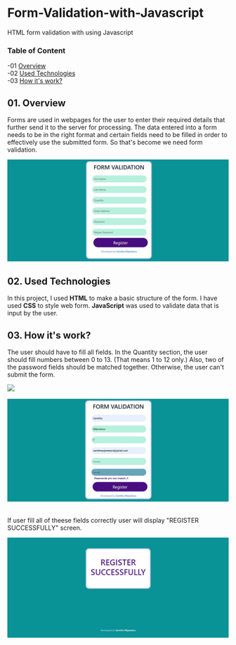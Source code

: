 # Form-Validation-with-Javascript
HTML form validation with using Javascript 

### Table of Content
-01 [Overview](#overview)</br>
-02 [Used Technologies](#technologies)</br>
-03 [How it's work?](#work)</br>


## 01. Overview <a name="overview"/>

Forms are used in webpages for the user to enter their required details that further send it to the server for processing. The data entered into a form needs to be in the right format and certain fields need to be filled in order to effectively use the submitted form. So that's become we need form validation.  

<img src="img/a.JPG"><br>

## 02. Used Technologies <a name="technologies"/>

In this project, I used **HTML** to make a basic structure of the form. I have used **CSS** to style web form. **JavaScript** was used to validate data that is input by the user.<br>

## 03. How it's work? <a name="work"/>

The user should have to fill all fields. In the Quantity section, the user should fill numbers between 0 to 13. (That means 1 to 12 only.) Also, two of the password fields should be matched together. Otherwise, the user can't submit the form.

<img src="img/bb.JPG"><br>

<img src="img/c.JPG"><br><br>





If user fill all of theese fields correctly user will display "REGISTER SUCCESSFULLY" screen.

<img src="img/d.JPG">




